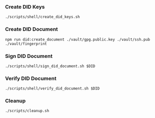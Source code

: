 ### Create DID Keys

```
./scripts/shell/create_did_keys.sh
```

### Create DID Document

```
npm run did:create_document ./vault/gpg.public.key ./vault/ssh.pub ./vault/fingerprint
```

### Sign DID Document

```
./scripts/shell/sign_did_document.sh $DID
```

### Verify DID Document

```
./scripts/shell/verify_did_document.sh $DID
```

### Cleanup

```
./scripts/cleanup.sh
```